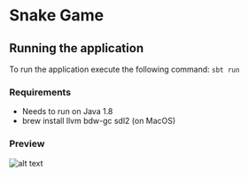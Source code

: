 # Snake Game

## Running the application
To run the application execute the following command:
``sbt run``

### Requirements
* Needs to run on Java 1.8
* brew install llvm bdw-gc sdl2 (on MacOS)

### Preview
![alt text](https://github.com/thiefspin/snake-game/blob/master/img/preview.png?raw=true)
